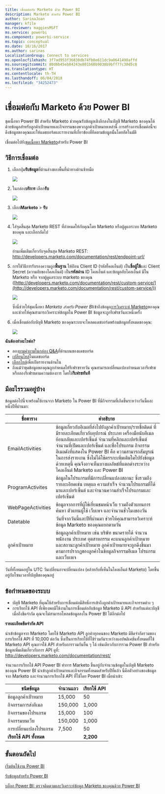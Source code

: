 ```yaml
---
title: เชื่อมต่อกับ Marketo ด้วย Power BI
description: Marketo สำหรับ Power BI
author: SarinaJoan
manager: kfile
ms.reviewer: maggiesMSFT
ms.service: powerbi
ms.component: powerbi-service
ms.topic: conceptual
ms.date: 10/16/2017
ms.author: sarinas
LocalizationGroup: Connect to services
ms.openlocfilehash: 3f7ad953f36830db74fb8e611dc9a0641498affd
ms.sourcegitcommit: 80d6b45eb84243e801b60b9038b9bff77c30d5c8
ms.translationtype: HT
ms.contentlocale: th-TH
ms.lasthandoff: 06/04/2018
ms.locfileid: "34252473"
---
```

# <a name="connect-to-marketo-with-power-bi"></a>เชื่อมต่อกับ Marketo ด้วย Power BI
ชุดเนื้อหา Power BI สำหรับ Marketo ช่วยคุณรับข้อมูลเชิงลึกลงในบัญชี Marketo ของคุณได้ด้วยข้อมูลสำหรับลูกค้าเป้าหมายและกิจกรรมของพวกลูกค้าเป้าหมายเหล่านี้ การสร้างการเชื่อมต่อนี้จะดึงข้อมูลของคุณและให้แดชบอร์ดและรายงานที่เกี่ยวข้องที่ยึดตามข้อมูลนั้นโดยอัตโนมัติ

เชื่อมต่อไปยัง[ชุดเนื้อหา Marketo](https://app.powerbi.com/getdata/services/marketo)สำหรับ Power BI

## <a name="how-to-connect"></a>วิธีการเชื่อมต่อ
1. เลือกปุ่ม**รับข้อมูล**ที่ด้านล่างของพื้นที่นำทางด้านซ้ายมือ
   
   ![](media/service-connect-to-marketo/pbi_getdata.png)
2. ในกล่อง**บริการ** เลือก**รับ**
   
   ![](media/service-connect-to-marketo/pbi_getservices.png) 
3. เลือก**Marketo** \> **รับ**
   
   ![](media/service-connect-to-marketo/marketo.png)
4. ใส่จุดสิ้นสุด Marketo REST ที่กำหนดให้กับคุณโดย Marketo หรือผู้ดูแลระบบ Marketo ของคุณ และเลือกถัดไป
   
   ![](media/service-connect-to-marketo/pbi_marketoconnect.png)
   
   อ่านเพิ่มเติมเกี่ยวกับจุดสิ้นสุด Marketo REST: [http://developers.marketo.com/documentation/rest/endpoint-url/ ](http://developers.marketo.com/documentation/rest/endpoint-url/)
5. การใช้วิธีการรับรองความถูก**พื้นฐาน** ให้ป้อน Client ID (รหัสไคลเอ็นต์) เป็น**ชื่อผู้ใช้**และ Client Secret (ความลับของไคลเอ็นต์) เป็น**รหัสผ่าน** ID ไคลเอ็นต์ และข้อมูลลับไคลเอ็นต์ มีใน Marketo หรือ จากผู้ดูแลระบบ marketo ของคุณ ([http://developers.marketo.com/documentation/rest/custom-service/](http://developers.marketo.com/documentation/rest/custom-service/)) 
   
   ![](media/service-connect-to-marketo/pbi_marketosignin.png)
   
   ซึ่งนี่ช่วยให้ชุดเนื้อหา *Marketo สำหรับ Power BI*เข้าถึงข้อมูล[การวิเคราะห์ Marketo](https://powerbi.microsoft.com/integrations/marketo)ของคุณ และช่วยให้คุณสามารถวิเคราะห์ข้อมูลใน Power BI ข้อมูลจะถูกรีเฟรชวันละหนึ่งครั้ง
6. เมื่อเชื่อมต่อกับบัญชี Marketo ของคุณระบบจะโหลดแดชบอร์ดพร้อมข้อมูลทั้งหมดของคุณ:
   
   ![](media/service-connect-to-marketo/pbi_marketodash.png)

**ฉันต้องทำอะไรต่อ?**

* ลอง[ถามคำถามในกล่อง Q&A](power-bi-q-and-a.md)ที่ด้านบนของแดชบอร์ด
* [เปลี่ยนไทล์](service-dashboard-edit-tile.md)ในแดชบอร์ด
* [เลือกไทล์](service-dashboard-tiles.md)เพื่อเปิดรายงานด้านใน
* ถึงแม้ว่าชุดข้อมูลของคุณถูกกำหนดให้รีเฟรซรายวัน คุณสามารถเปลี่ยนแปลงกำหนดเวลารีเฟรช หรือลองรีเฟรชตามความต้องการ โดยใช้**รีเฟรชทันที**

## <a name="whats-included"></a>มีอะไรรวมอยู่บ้าง
ข้อมูลต่อไปนี้จะพร้อมใช้งานจาก Marketo ใน Power BI ที่มีกิจกรรมที่เกิดขึ้นระหว่างวันนี้และหนึ่งปีที่ผ่านมา:

| ชื่อตาราง | คำอธิบาย |
| --- | --- |
| EmailActivities |ข้อมูลเกี่ยวกับอีเมลที่ส่งไปยังลูกค้าเป้าหมาย/รายชื่อติดต่ ที่มีรายละเอียดเกี่ยวกับอุปกรณ์ ประเภท เครื่องมือนับอีเมลย้อนกลับและเปอร์เซ็นต์ จำนวนที่คลิกและเปอร์เซ็นต์ จำนวนที่เปิดและเปอร์เซ็นต์ และชื่อโปรแกรม กิจกรรมอีเมลดังที่แสดงใน Power BI คือ ความสามารถสัมบูรณ์ในการส่งรายงาน ซึ่งไม่ได้ใช้ตรรกะเพิ่มเติมใดไปยังข้อมูล ด้วยเหตุนี้ คุณจึงอาจเห็นบางผลลัพธ์ที่แตกต่างระหว่างไคลเอ็นต์ Marketo และ Power BI |
| ProgramActivites |ข้อมูลในโปรแกรมที่มีการเปลี่ยนแปลงสถานะ ซึ่งรวมถึงรายละเอียดเช่น เหตุผล ความสำเร็จ จำนวนโปรแกรมที่ได้มาและเปอร์เซ็นต์ และจำนวนความสำเร็จโปรแกรมและเปอร์เซ็นต์ |
| WebPageActivities |ข้อมูลจากการที่ผู้ใช้เยี่ยมชมหน้าเว็บ รวมถึงตัวแทนการค้นหา ตัวแทนผู้ใช้ เว็บเพจ และจำนวนชั่วโมงของวัน |
| Datetable |วันที่จากวันนี้และปีที่ผ่านมา  ช่วยให้คุณสามารถวิเคราะห์ข้อมูล Marketo ของคุณแยกตามวัน |
| ลูกค้าเป้าหมาย |ข้อมูลลูกค้าเป้าหมาย เช่น บริษัท ขนาดรายได้ จำนวนพนักงาน ประเทศ อุตสาหกรรม คะแนนลูกค้าเป้าหมาย และสถานะลูกค้าเป้าหมาย ลูกค้าเป้าหมายจะถูกดึงขึ้นมาตามการปรากฏของลูกค้าในข้อมูลกิจกรรมอีเมล โปรแกรม และเว็บเพจ |

วันที่ทั้งหมดอยู่ใน UTC วันเปลี่ยนอาจเปลี่ยนแปลง (คล้ายกับที่เห็นในไคลเอ็นต์ Marketo) โดยขึ้นอยู่กับโซนเวลาที่บัญชีของคุณอยู่

## <a name="system-requirements"></a>ข้อกำหนดของระบบ
* บัญชี Marketo ที่คุณใช้สำหรับการเชื่อมต่อมีสิทธิ์การเข้าถึงลูกค้าเป้าหมายและกิจกรรมต่าง ๆ
* การเรียกใช้ API ที่เพียงพอมีใช้งานในการเชื่อมต่อกับข้อมูล  Marketo มี API สำหรับแต่ละบัญชี  เมื่อถึงขีดจำกัด คุณจะไม่สามารถโหลดข้อมูลลงใน Power BI ได้อีกต่อไป 

**รายละเอียดขีดจำกัด API**

นำเข้าข้อมูลจาก Marketo โดยใช้ Marketo API ลูกค้าทุกคนของ Marketo มีขีดจำกัดรวมของการเรียกใช้ API ที่ 10,000 ต่อวัน ซึ่งเป็นการเรียกใช้ที่ใช้ร่วมกันระหว่างแอปพลิเคชันทั้งหมดที่ใช้ Marketo API คุณอาจใช้ API สำหรับการรวมกันอื่น ๆ ได้ เช่นเดียวกับการรวม Power BI สำหรับข้อมูลเพิ่มเติมเกี่ยวกับการ API ดูที่: <http://developers.marketo.com/documentation/rest/>

จำนวนการเรียกใช้ API Power BI ทำการ Marketo ขึ้นอยู่กับจำนวนข้อมูลในบัญชี Marketo ของคุณ Power BI นำเข้าลูกค้าเป้าหมายและกิจกรรมทั้งหมดสำหรับปีที่แล้ว นี่คือตัวอย่างของข้อมูลจาก Marketo และจำนวนการเรียกใช้ API ที่ใช้โดย Power BI เมื่อนำเข้า:  

| ชนิดข้อมูล | จำนวนแถว | เรียกใช้ API |
| --- | --- | --- |
| ข้อมูลลูกค้าเป้าหมาย |15,000 |50 |
| กิจกรรมการส่งอีเมล |150,000 |1,000 |
| กิจกรรมของโปรแกรม |15,000 |100 |
| กิจกรรมบนเว็บ |150,000 |1,000 |
| การเปลี่ยนแปลงโปรแกรม |7,500 |50 |
| **เรียกใช้ API ทั้งหมด** | |**2,200** |

## <a name="next-steps"></a>ขั้นตอนถัดไป
[เริ่มต้นใช้งาน Power BI](service-get-started.md)

[รับข้อมูลสำหรับ Power BI](service-get-data.md)

[บล็อก Power BI: ตรวจติดตามและวิเคราะห์ข้อมูล Marketo ของคุณด้วย Power BI](http://blogs.msdn.com/b/powerbi/archive/2015/03/19/monitor-and-analyze-your-marketo-data-with-power-bi.aspx)

